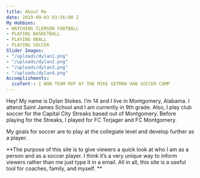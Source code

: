 ```yaml
---
title: About Me
date: 2019-09-03 03:56:00 Z
My Hobbies:
- WATCHING CLEMSON FOOTBALL
- PLAYING BASKETBALL
- PLAYING 8BALL
- PLAYING SOCCER
Slider Images:
- "/uploads/dylan1.png"
- "/uploads/dylan2.png"
- "/uploads/dylan3.png"
- "/uploads/dylan4.png"
Accomplishments:
  icofont-: I WON TEAM MVP AT THE MIKE GETMAN UAB SOCCER CAMP
---
```


Hey! My name is Dylan Stokes. I’m 14 and I live in Montgomery, Alabama. I attend Saint James School and I am currently in 9th grade. Also, I play club soccer for the Capital City Streaks based out of Montgomery. Before playing for the Streaks, I played for FC Torjager and FC Montgomery. 

My goals for soccer are to play at the collegiate level and develop further as a player.

**The purpose of this site is to give viewers a quick look at who I am as a person and as a soccer player. I think it’s a very unique way to inform viewers rather than me just type it in a email. All in all, this site is a useful tool for coaches, family, and myself.
**